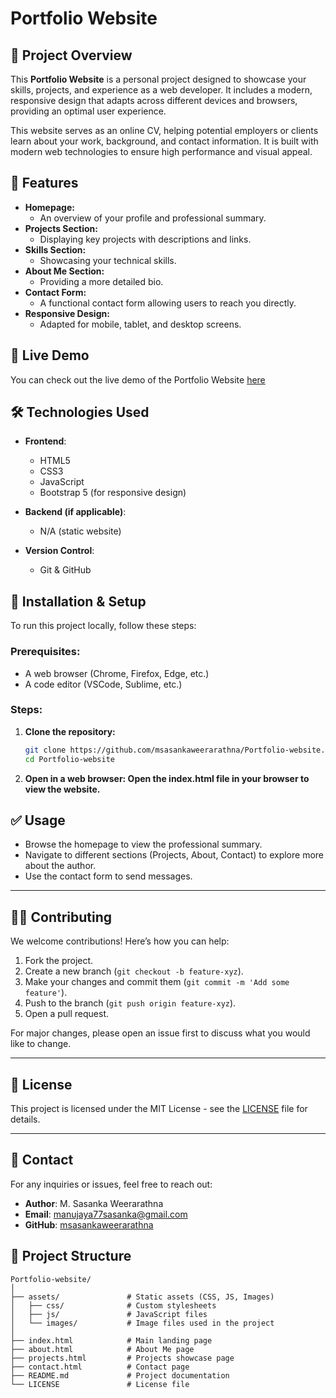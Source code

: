 # Portfolio Website

<!-- Optionally include a banner or screenshot here -->

## 📖 Project Overview

This **Portfolio Website** is a personal project designed to showcase your skills, projects, and experience as a web developer. It includes a modern, responsive design that adapts across different devices and browsers, providing an optimal user experience.

This website serves as an online CV, helping potential employers or clients learn about your work, background, and contact information. It is built with modern web technologies to ensure high performance and visual appeal.

## 🎯 Features

- **Homepage:** 
  - An overview of your profile and professional summary.
- **Projects Section:** 
  - Displaying key projects with descriptions and links.
- **Skills Section:** 
  - Showcasing your technical skills.
- **About Me Section:** 
  - Providing a more detailed bio.
- **Contact Form:** 
  - A functional contact form allowing users to reach you directly.
- **Responsive Design:** 
  - Adapted for mobile, tablet, and desktop screens.
  
## 🚀 Live Demo

You can check out the live demo of the Portfolio Website [here](#) <!-- Add the live link if available -->

## 🛠️ Technologies Used

- **Frontend**:
  - HTML5
  - CSS3
  - JavaScript
  - Bootstrap 5 (for responsive design)

- **Backend (if applicable)**:
  - N/A (static website)

- **Version Control**:
  - Git & GitHub

## 🔧 Installation & Setup

To run this project locally, follow these steps:

### Prerequisites:
- A web browser (Chrome, Firefox, Edge, etc.)
- A code editor (VSCode, Sublime, etc.)

### Steps:

1. **Clone the repository:**

   ```bash
   git clone https://github.com/msasankaweerarathna/Portfolio-website.git
   cd Portfolio-website
   
1. **Open in a web browser: Open the index.html file in your browser to view the website.**

## ✅ Usage

- Browse the homepage to view the professional summary.
- Navigate to different sections (Projects, About, Contact) to explore more about the author.
- Use the contact form to send messages.

---

## 🧑‍💻 Contributing

We welcome contributions! Here’s how you can help:

1. Fork the project.
2. Create a new branch (`git checkout -b feature-xyz`).
3. Make your changes and commit them (`git commit -m 'Add some feature'`).
4. Push to the branch (`git push origin feature-xyz`).
5. Open a pull request.

For major changes, please open an issue first to discuss what you would like to change.

---

## 📝 License

This project is licensed under the MIT License - see the [LICENSE](LICENSE) file for details.

---

## 📧 Contact

For any inquiries or issues, feel free to reach out:

- **Author**: M. Sasanka Weerarathna
- **Email**: manujaya77sasanka@gmail.com
- **GitHub**: [msasankaweerarathna](https://github.com/msasankaweerarathna)


## 📂 Project Structure

```plaintext
Portfolio-website/
│
├── assets/               # Static assets (CSS, JS, Images)
│   ├── css/              # Custom stylesheets
│   ├── js/               # JavaScript files
│   └── images/           # Image files used in the project
│
├── index.html            # Main landing page
├── about.html            # About Me page
├── projects.html         # Projects showcase page
├── contact.html          # Contact page
├── README.md             # Project documentation
└── LICENSE               # License file

